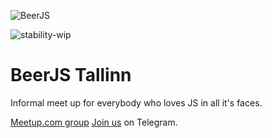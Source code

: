 ![BeerJS](https://raw.githubusercontent.com/beerjs/meta/master/assets/beerjs.svg)

![stability-wip](https://img.shields.io/badge/stability-work_in_progress-lightgrey.svg)

# BeerJS Tallinn

Informal meet up for everybody who loves JS in all it's faces. 

[Meetup.com group](https://www.meetup.com/Tallinn-BeerJS/events/257086894/)
[Join us](https://t.me/beerjs_tallinn_chat) on Telegram.
